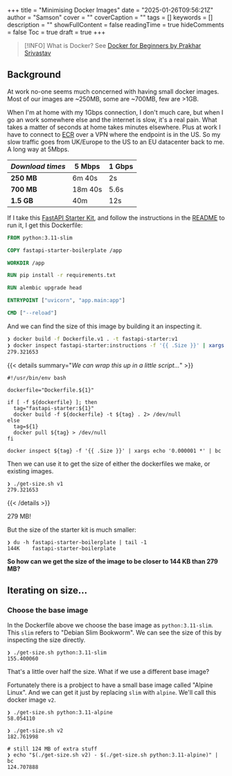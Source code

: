 +++
title = "Minimising Docker Images"
date = "2025-01-26T09:56:21Z"
author = "Samson"
cover = ""
coverCaption = ""
tags = []
keywords = []
description = ""
showFullContent = false
readingTime = true
hideComments = false
Toc = true
draft = true
+++

> [!INFO] What is Docker?
> See [Docker for Beginners by Prakhar Srivastav](https://docker-curriculum.com/)

## Background

At work no-one seems much concerned with having small docker images. Most of our images are ~250MB, some are ~700MB, few are >1GB. 

When I'm at home with my 1Gbps connection, I don't much care, but when I go an work somewhere else and the internet is slow, it's a real pain. What takes a matter of seconds at home takes minutes elsewhere. Plus at work I have to connect to [ECR](https://aws.amazon.com/ecr/) over a VPN where the endpoint is in the US. So my slow traffic goes from UK/Europe to the US to an EU datacenter back to me. A long way at 5Mbps. 

| _Download times_ | 5 Mbps  | 1 Gbps |
| ------------- | ------- | ------ |
| **250 MB**    | 6m 40s  | 2s     |
| **700 MB**    | 18m 40s | 5.6s   |
| **1.5 GB**    | 40m     | 12s    |

If I take this [FastAPI Starter Kit](https://github.com/MahmudJewel/fastapi-starter-boilerplate), and follow the instructions in the [README](https://github.com/MahmudJewel/fastapi-starter-boilerplate?tab=readme-ov-file#setup) to run it, I get this Dockerfile:

```dockerfile
FROM python:3.11-slim

COPY fastapi-starter-boilerplate /app

WORKDIR /app

RUN pip install -r requirements.txt

RUN alembic upgrade head

ENTRYPOINT ["uvicorn", "app.main:app"]

CMD ["--reload"]
```

And we can find the size of this image by building it an inspecting it. 

```bash
❯ docker build -f Dockerfile.v1 . -t fastapi-starter:v1
❯ docker inspect fastapi-starter:instructions -f '{{ .Size }}' | xargs echo '0.000001 *' | bc
279.321653
```

{{< details summary="_We can wrap this up in a little script..._" >}}

```shell
#!/usr/bin/env bash

dockerfile="Dockerfile.${1}"

if [ -f ${dockerfile} ]; then
  tag="fastapi-starter:${1}"
  docker build -f ${dockerfile} -t ${tag} . 2> /dev/null
else
  tag=${1}
  docker pull ${tag} > /dev/null
fi

docker inspect ${tag} -f '{{ .Size }}' | xargs echo '0.000001 *' | bc
```

Then we can use it to get the size of either the dockerfiles we make, or existing images. 

```shell
❯ ./get-size.sh v1
279.321653
```

{{< /details >}}

279 MB!

But the size of the starter kit is much smaller:

```shell
❯ du -h fastapi-starter-boilerplate | tail -1
144K	fastapi-starter-boilerplate
```

**So how can we get the size of the image to be closer to 144 KB than 279 MB?**


## Iterating on size...

### Choose the base image

In the Dockerfile above we choose the base image as `python:3.11-slim`. This `slim` refers to "Debian Slim Bookworm". We can see the size of this by inspecting the size directly. 

```shell
❯ ./get-size.sh python:3.11-slim
155.400060
```

That's a little over half the size. What if we use a different base image?

Fortunately there is a probject to have a small base image called "Alpine Linux". And we can get it just by replacing `slim` with `alpine`. We'll call this docker image `v2`.

```shell
❯ ./get-size.sh python:3.11-alpine
58.054110

❯ ./get-size.sh v2
182.761998

# still 124 MB of extra stuff
❯ echo "$(./get-size.sh v2) - $(./get-size.sh python:3.11-alpine)" | bc
124.707888
```







